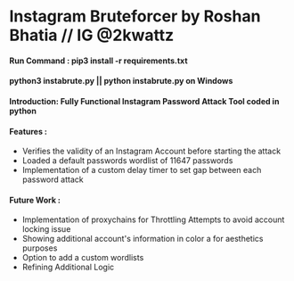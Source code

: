 # Instagram Bruteforcer by Roshan Bhatia // IG @2kwattz

#### Run Command : pip3 install -r  requirements.txt
#### python3 instabrute.py || python instabrute.py on Windows

#### Introduction: Fully Functional Instagram Password Attack Tool coded in python
#### Features : 
* Verifies the validity of an Instagram Account before starting the attack 
* Loaded a default passwords wordlist of 11647 passwords
* Implementation of a custom delay timer to set gap between each password attack

#### Future Work :

* Implementation of proxychains for Throttling Attempts to avoid account locking issue
* Showing additional account's information in color a for aesthetics purposes
* Option to add a custom wordlists
* Refining Additional Logic
